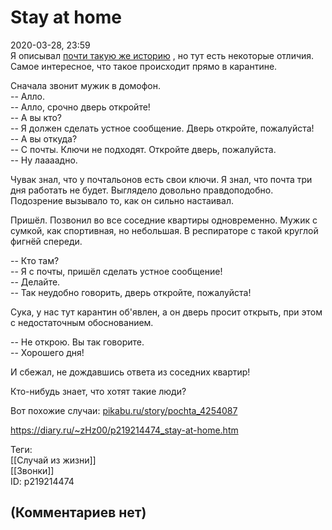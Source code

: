 Stay at home
============

  
2020-03-28, 23:59  
 Я описывал  [почти такую же историю](Мосгаз)  , но тут есть некоторые отличия. Самое интересное, что такое происходит прямо в карантине.   
   
 Сначала звонит мужик в домофон.   
 -- Алло.   
 -- Алло, срочно дверь откройте!   
 -- А вы кто?   
 -- Я должен сделать устное сообщение. Дверь откройте, пожалуйста!   
 -- А вы откуда?   
 -- С почты. Ключи не подходят. Откройте дверь, пожалуйста.   
 -- Ну лаааадно.   
   
 Чувак знал, что у почтальонов есть свои ключи. Я знал, что почта три дня работать не будет. Выглядело довольно правдоподобно. Подозрение вызывало то, как он сильно настаивал.   
   
 Пришёл. Позвонил во все соседние квартиры одновременно. Мужик с сумкой, как спортивная, но небольшая. В респираторе с такой круглой фигнёй спереди.   
   
 -- Кто там?   
 -- Я с почты, пришёл сделать устное сообщение!   
 -- Делайте.   
 -- Так неудобно говорить, дверь откройте, пожалуйста!   
   
 Сука, у нас тут карантин об'явлен, а он дверь просит открыть, при этом с недостаточным обоснованием.   
   
 -- Не открою. Вы так говорите.   
 -- Хорошего дня!   
   
 И сбежал, не дождавшись ответа из соседних квартир!   
   
 Кто-нибудь знает, что хотят такие люди?   
   
 Вот похожие случаи:  [pikabu.ru/story/pochta\_4254087](https://pikabu.ru/story/pochta_4254087)    
  
<https://diary.ru/~zHz00/p219214474_stay-at-home.htm>  
  
Теги:  
[[Случай из жизни]]  
[[Звонки]]  
ID: p219214474  


(Комментариев нет)
------------------